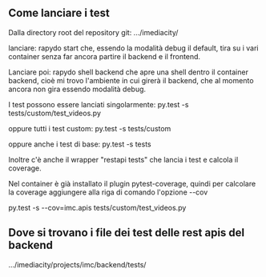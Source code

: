## Come lanciare i test ##

Dalla directory root del repository git:
.../imediacity/

lanciare:
rapydo start
che, essendo la modalità debug il default, tira su i vari container senza far ancora partire il backend e il frontend.

Lanciare poi:
rapydo shell backend
che apre una shell dentro il container backend, cioè mi trovo l'ambiente in cui girerà il backend, che al momento ancora non gira essendo modalità debug.

I test possono essere lanciati singolarmente:
py.test -s tests/custom/test_videos.py

oppure tutti i test custom:
py.test -s tests/custom

oppure anche i test di base:
py.test -s tests

Inoltre c'è anche il wrapper "restapi tests" che lancia i test e calcola il coverage.


Nel container è già installato il plugin pytest-coverage, quindi per calcolare la coverage 
aggiungere alla riga di comando l'opzione --cov

py.test -s --cov=imc.apis tests/custom/test_videos.py


## Dove si trovano i file dei test delle rest apis del backend ##

.../imediacity/projects/imc/backend/tests/